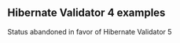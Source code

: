 Hibernate Validator 4 examples
--------------------

Status abandoned in favor of Hibernate Validator 5

